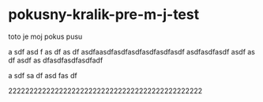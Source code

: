 pokusny-kralik-pre-m-j-test
===========================

toto je moj pokus pusu

a sdf asd
f as
df as
df asdfaasdfasdfasdfasdfasdfasdf
asdfasdfasdf
asdf
as
df
asdf
as
dfasdfasdfasdfadf


a
sdf
sa
df
asd
fas
df











2222222222222222222222222222222222222222222222
